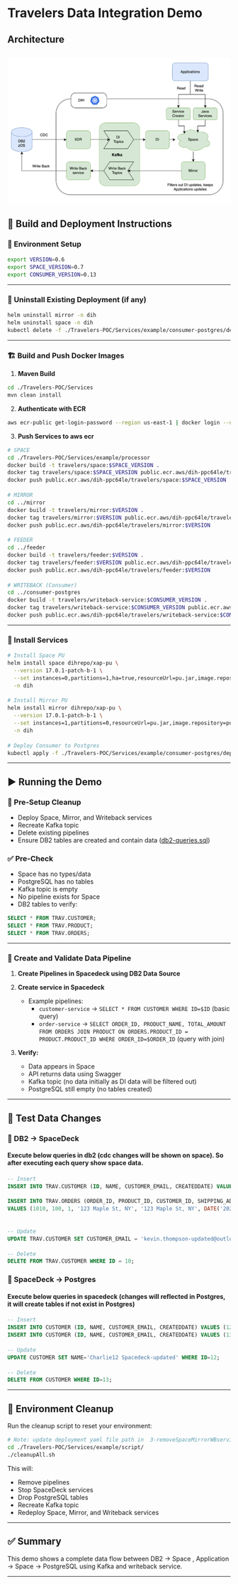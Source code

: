 # Travelers Data Integration Demo

## Architecture   
![travelers-architecture.png](image/travelers-architecture.png)
---

## 🔧 Build and Deployment Instructions

### 🔁 Environment Setup

```sh
export VERSION=0.6
export SPACE_VERSION=0.7
export CONSUMER_VERSION=0.13
```

---

### 🚫 Uninstall Existing Deployment (if any)

```sh
helm uninstall mirror -n dih
helm uninstall space -n dih
kubectl delete -f ./Travelers-POC/Services/example/consumer-postgres/deployment.yaml
```

---

### 🏗️ Build and Push Docker Images

1. **Maven Build**

```sh
cd ./Travelers-POC/Services
mvn clean install
```

2. **Authenticate with ECR**

```sh
aws ecr-public get-login-password --region us-east-1 | docker login --username AWS --password-stdin public.ecr.aws/dih-ppc64le
```

3. **Push Services to aws ecr**

```sh
# SPACE
cd ./Travelers-POC/Services/example/processor
docker build -t travelers/space:$SPACE_VERSION .
docker tag travelers/space:$SPACE_VERSION public.ecr.aws/dih-ppc64le/travelers/space:$SPACE_VERSION
docker push public.ecr.aws/dih-ppc64le/travelers/space:$SPACE_VERSION

# MIRROR
cd ../mirror
docker build -t travelers/mirror:$VERSION .
docker tag travelers/mirror:$VERSION public.ecr.aws/dih-ppc64le/travelers/mirror:$VERSION
docker push public.ecr.aws/dih-ppc64le/travelers/mirror:$VERSION

# FEEDER
cd ../feeder
docker build -t travelers/feeder:$VERSION .
docker tag travelers/feeder:$VERSION public.ecr.aws/dih-ppc64le/travelers/feeder:$VERSION
docker push public.ecr.aws/dih-ppc64le/travelers/feeder:$VERSION

# WRITEBACK (Consumer)
cd ../consumer-postgres
docker build -t travelers/writeback-service:$CONSUMER_VERSION .
docker tag travelers/writeback-service:$CONSUMER_VERSION public.ecr.aws/dih-ppc64le/travelers/writeback-service:$CONSUMER_VERSION
docker push public.ecr.aws/dih-ppc64le/travelers/writeback-service:$CONSUMER_VERSION
```

---

### 🚀 Install Services

```sh
# Install Space PU
helm install space dihrepo/xap-pu \
  --version 17.0.1-patch-b-1 \
  --set instances=0,partitions=1,ha=true,resourceUrl=pu.jar,image.repository=public.ecr.aws/dih-ppc64le/travelers/space,image.tag=$SPACE_VERSION \
  -n dih

# Install Mirror PU
helm install mirror dihrepo/xap-pu \
  --version 17.0.1-patch-b-1 \
  --set instances=1,partitions=0,resourceUrl=pu.jar,image.repository=public.ecr.aws/dih-ppc64le/travelers/mirror,image.tag=$VERSION \
  -n dih

# Deploy Consumer to Postgres
kubectl apply -f ./Travelers-POC/Services/example/consumer-postgres/deployment.yaml
```

---

## ▶️ Running the Demo

### 🧹 Pre-Setup Cleanup

- Deploy Space, Mirror, and Writeback services
- Recreate Kafka topic
- Delete existing pipelines
- Ensure DB2 tables are created and contain data ([db2-queries.sql](example/script/db2-queries.sql))

### ✅ Pre-Check

- Space has no types/data
- PostgreSQL has no tables
- Kafka topic is empty
- No pipeline exists for Space
- DB2 tables to verify:

```sql
SELECT * FROM TRAV.CUSTOMER;
SELECT * FROM TRAV.PRODUCT;
SELECT * FROM TRAV.ORDERS;
```

---

### 🔄 Create and Validate Data Pipeline

1. **Create Pipelines in Spacedeck using DB2 Data Source**
2. **Create service in Spacedeck**
    - Example pipelines:
        - `customer-service` → `SELECT * FROM CUSTOMER WHERE ID=$ID` (basic query)
        - `order-service` → `SELECT ORDER_ID, PRODUCT_NAME, TOTAL_AMOUNT FROM ORDERS JOIN PRODUCT ON ORDERS.PRODUCT_ID = PRODUCT.PRODUCT_ID WHERE ORDER_ID=$ORDER_ID`  (query with join)

2. **Verify:**
    - Data appears in Space
    - API returns data using Swagger
    - Kafka topic (no data initially as DI data will be filtered out)
    - PostgreSQL still empty (no tables created)

---

## 🧪 Test Data Changes

### 🔁 DB2 → SpaceDeck
#### Execute below queries in db2 (cdc changes will be shown on space). So after executing each query show space data.
```sql
-- Insert
INSERT INTO TRAV.CUSTOMER (ID, NAME, CUSTOMER_EMAIL, CREATEDDATE) VALUES (11, 'Kevin ThompsonDB2', 'kevin.db2@gmail.com', DATE('2024-11-01'));

INSERT INTO TRAV.ORDERS (ORDER_ID, PRODUCT_ID, CUSTOMER_ID, SHIPPING_ADDRESS, BILLING_ADDRESS, ORDER_DATE, DELIVERY_DATE, ORDER_STATUS, QUANTITY, TOTAL_AMOUNT, PAYMENT_METHOD, CREATED_AT, UPDATED_AT)
VALUES (1010, 100, 1, '123 Maple St, NY', '123 Maple St, NY', DATE('2024-07-05'), NULL, 'Pending', 1, 29.99, 'Credit Card', DATE('2024-07-05'), DATE('2024-07-05'));


-- Update
UPDATE TRAV.CUSTOMER SET CUSTOMER_EMAIL = 'kevin.thompson-updated@outlook.com' WHERE ID = 11;

-- Delete
DELETE FROM TRAV.CUSTOMER WHERE ID = 10;
```

### 🔁 SpaceDeck → Postgres
#### Execute below queries in spacedeck (changes will reflected in Postgres, it will create tables if not exist in Postgres)
```sql
-- Insert
INSERT INTO CUSTOMER (ID, NAME, CUSTOMER_EMAIL, CREATEDDATE) VALUES (12, 'Charlie Spacedeck', 'charlie.spacedeck@gmail.com', DATE('2024-12-01'));
INSERT INTO CUSTOMER (ID, NAME, CUSTOMER_EMAIL, CREATEDDATE) VALUES (13, 'ALice Spacedeck', 'charlie.spacedeck@gmail.com', DATE('2024-12-01'));

-- Update
UPDATE CUSTOMER SET NAME='Charlie12 Spacedeck-updated' WHERE ID=12;

-- Delete
DELETE FROM CUSTOMER WHERE ID=13;
```

---

## 🧹 Environment Cleanup

Run the cleanup script to reset your environment:

```sh
# Note: update deployment yaml file path in  3-removeSpaceMirrorWBservice.sh, 6-deploySpaceMirrorWBservice.sh as per your path
cd ./Travelers-POC/Services/example/script/
./cleanupAll.sh
```

This will:

- Remove pipelines
- Stop SpaceDeck services
- Drop PostgreSQL tables
- Recreate Kafka topic
- Redeploy Space, Mirror, and Writeback services

---

## ✅ Summary

This demo shows a complete data flow between DB2 → Space , Application -> Space → PostgreSQL using Kafka and writeback service.

---
